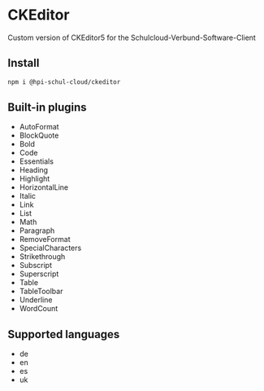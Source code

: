 # CKEditor

Custom version of CKEditor5 for the Schulcloud-Verbund-Software-Client

## Install

```sh
npm i @hpi-schul-cloud/ckeditor
```

## Built-in plugins

- AutoFormat
- BlockQuote
- Bold
- Code
- Essentials
- Heading
- Highlight
- HorizontalLine
- Italic
- Link
- List
- Math
- Paragraph
- RemoveFormat
- SpecialCharacters
- Strikethrough
- Subscript
- Superscript
- Table
- TableToolbar
- Underline
- WordCount

## Supported languages

- de
- en
- es
- uk

